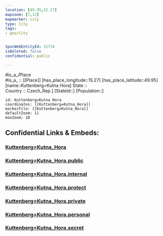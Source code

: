 ```yaml
---
location: [49.95,15.27] 
mapzoom: [7,12] 
mapmarker: city 
type: City
tags:
- geo/City


SpocWebEntityId: 31714
isDeleted: false
confidential: public

---
```

#is_a_/Place  
#is_a_ :: [[Place]] 
[has_place_longitude::15.27] 
[has_place_latitude::49.95] 
[name::Kuttenberg=Kutna Hora] 
State ::  
Country :: Czech_Rep.] 
[StateId::] 
[Population::] 



```leaflet
id: Kuttenberg=Kutna Hora
coordinates: [[Kuttenberg=Kutna_Hora]] 
markerFile: [[Kuttenberg=Kutna_Hora]] 
defaultZoom: 11 
maxZoom: 18
```


## Confidential Links & Embeds: 

### [Kuttenberg=Kutna_Hora](/_Standards/Earth/Continent/Europe/Europe~Central/Czech_Republic/regions~Czech_Republic/Středočeský/City/Kuttenberg=Kutna_Hora.md) 

### [Kuttenberg=Kutna_Hora.public](/_public/Earth/Continent/Europe/Europe~Central/Czech_Republic/regions~Czech_Republic/Středočeský/City/Kuttenberg=Kutna_Hora.public.md) 

### [Kuttenberg=Kutna_Hora.internal](/_internal/Earth/Continent/Europe/Europe~Central/Czech_Republic/regions~Czech_Republic/Středočeský/City/Kuttenberg=Kutna_Hora.internal.md) 

### [Kuttenberg=Kutna_Hora.protect](/_protect/Earth/Continent/Europe/Europe~Central/Czech_Republic/regions~Czech_Republic/Středočeský/City/Kuttenberg=Kutna_Hora.protect.md) 

### [Kuttenberg=Kutna_Hora.private](/_private/Earth/Continent/Europe/Europe~Central/Czech_Republic/regions~Czech_Republic/Středočeský/City/Kuttenberg=Kutna_Hora.private.md) 

### [Kuttenberg=Kutna_Hora.personal](/_personal/Earth/Continent/Europe/Europe~Central/Czech_Republic/regions~Czech_Republic/Středočeský/City/Kuttenberg=Kutna_Hora.personal.md) 

### [Kuttenberg=Kutna_Hora.secret](/_secret/Earth/Continent/Europe/Europe~Central/Czech_Republic/regions~Czech_Republic/Středočeský/City/Kuttenberg=Kutna_Hora.secret.md)

